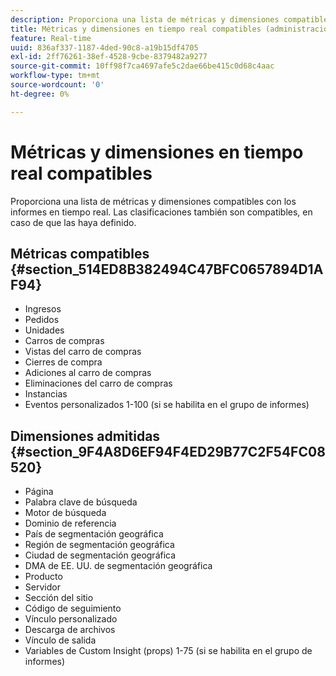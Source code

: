 ```yaml
---
description: Proporciona una lista de métricas y dimensiones compatibles con los informes en tiempo real. Las clasificaciones también son compatibles, en caso de que las haya definido.
title: Métricas y dimensiones en tiempo real compatibles (administración)
feature: Real-time
uuid: 836af337-1187-4ded-90c8-a19b15df4705
exl-id: 2ff76261-38ef-4528-9cbe-8379482a9277
source-git-commit: 10ff98f7ca4697afe5c2dae66be415c0d68c4aac
workflow-type: tm+mt
source-wordcount: '0'
ht-degree: 0%

---
```


# Métricas y dimensiones en tiempo real compatibles

Proporciona una lista de métricas y dimensiones compatibles con los informes en tiempo real. Las clasificaciones también son compatibles, en caso de que las haya definido.

## Métricas compatibles {#section_514ED8B382494C47BFC0657894D1AF94}

* Ingresos
* Pedidos
* Unidades
* Carros de compras
* Vistas del carro de compras
* Cierres de compra
* Adiciones al carro de compras
* Eliminaciones del carro de compras
* Instancias
* Eventos personalizados 1-100 (si se habilita en el grupo de informes)

## Dimensiones admitidas {#section_9F4A8D6EF94F4ED29B77C2F54FC08520}

* Página
* Palabra clave de búsqueda
* Motor de búsqueda
* Dominio de referencia
* País de segmentación geográfica
* Región de segmentación geográfica
* Ciudad de segmentación geográfica
* DMA de EE. UU. de segmentación geográfica
* Producto
* Servidor
* Sección del sitio
* Código de seguimiento
* Vínculo personalizado
* Descarga de archivos
* Vínculo de salida
* Variables de Custom Insight (props) 1-75 (si se habilita en el grupo de informes)
